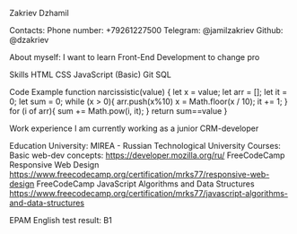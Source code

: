 Zakriev Dzhamil

Contacts:
Phone number: +79261227500 Telegram: @jamilzakriev Github: @dzakriev 

About myself:
I want to learn Front-End Development to change pro

Skills
HTML
CSS
JavaScript (Basic)
Git
SQL

Code Example
function narcissistic(value) {
  let x = value;
  let arr = [];
  let it = 0;
  let sum = 0;
  while (x > 0){
    arr.push(x%10)
    x = Math.floor(x / 10);
    it += 1;
  }
  for (i of arr){
    sum += Math.pow(i, it);
  }
  return sum==value
}

Work experience
I am currently working as a junior CRM-developer

Education
University:
MIREA - Russian Technological University
Courses:
Basic web-dev concepts: https://developer.mozilla.org/ru/
FreeCodeCamp Responsive Web Design https://www.freecodecamp.org/certification/mrks77/responsive-web-design
FreeCodeCamp JavaScript Algorithms and Data Structures https://www.freecodecamp.org/certification/mrks77/javascript-algorithms-and-data-structures

EPAM English test result: B1